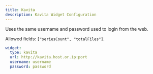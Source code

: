 ```yaml
---
title: Kavita
description: Kavita Widget Configuration
---
```


Uses the same username and password used to login from the web.

Allowed fields: `["seriesCount", "totalFiles"]`.

```yaml
widget:
  type: kavita
  url: http://kavita.host.or.ip:port
  username: username
  password: password
```

